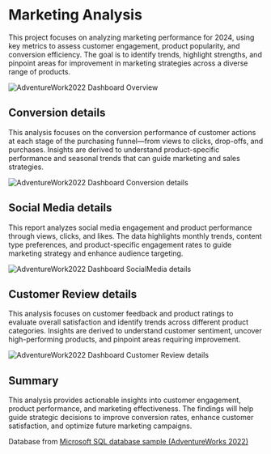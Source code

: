 # Marketing Analysis

This project focuses on analyzing marketing performance for 2024, using key metrics to assess customer engagement, product popularity, and conversion efficiency. 
The goal is to identify trends, highlight strengths, and pinpoint areas for improvement in marketing strategies across a diverse range of products.

![AdventureWork2022 Dashboard Overview](https://github.com/user-attachments/assets/ccc6388d-3c45-4811-af69-5449e7f15306)

## Conversion details

This analysis focuses on the conversion performance of customer actions at each stage of the purchasing funnel—from views to clicks, drop-offs, and purchases. 
Insights are derived to understand product-specific performance and seasonal trends that can guide marketing and sales strategies.

![AdventureWork2022 Dashboard Conversion details](https://github.com/user-attachments/assets/06fc813a-4037-4de5-a672-b30d2f0e6130)


## Social Media details

This report analyzes social media engagement and product performance through views, clicks, and likes. The data highlights monthly trends, content type preferences, 
and product-specific engagement rates to guide marketing strategy and enhance audience targeting.

![AdventureWork2022 Dashboard SocialMedia details](https://github.com/user-attachments/assets/e1d39a67-3f33-446b-b728-55f93d652bad)


## Customer Review details

This analysis focuses on customer feedback and product ratings to evaluate overall satisfaction and identify trends across different product categories. 
Insights are derived to understand customer sentiment, uncover high-performing products, and pinpoint areas requiring improvement.

![AdventureWork2022 Dashboard Customer Review details](https://github.com/user-attachments/assets/d326dc98-20d7-4894-9eab-711804046262)


## Summary

This analysis provides actionable insights into customer engagement, product performance, and marketing effectiveness. The findings will help guide strategic decisions to improve conversion rates, enhance customer satisfaction, 
and optimize future marketing campaigns.

Database from [Microsoft SQL database sample (AdventureWorks 2022)](https://learn.microsoft.com/en-us/sql/samples/adventureworks-install-configure?view=sql-server-ver16&tabs=ssms)

